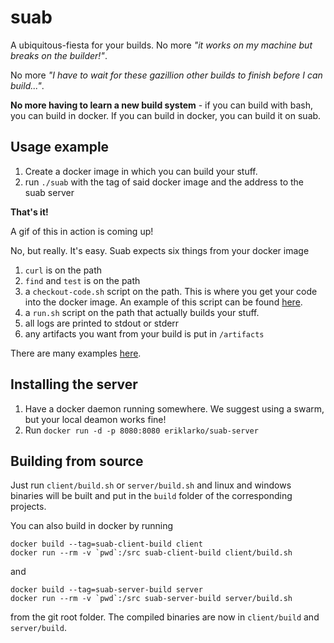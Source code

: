 # suab
A ubiquitous-fiesta for your builds. No more *"it works on my machine but breaks on the builder!"*.

No more *"I have to wait for these gazillion other builds to finish before I can build..."*.

**No more having to learn a new build system** - if you can build with bash, you can build in docker. If you can build in docker, you can build it on suab.

## Usage example
1. Create a docker image in which you can build your stuff.
2. run `./suab` with the tag of said docker image and the address to the suab server

**That's it!** 

A gif of this in action is coming up!

No, but really. It's easy. Suab expects six things from your docker image

1. `curl` is on the path
2. `find` and `test` is on the path
3. a `checkout-code.sh` script on the path. This is where you get your code into the docker image. An example of this script can be found [here](https://github.com/SaferSocietyGroup/suab/blob/master/client/clone.sh).
4. a `run.sh` script on the path that actually builds your stuff.
5. all logs are printed to stdout or stderr
6. any artifacts you want from your build is put in `/artifacts`

There are many examples [here](https://github.com/SaferSocietyGroup/suab/blob/master/examples).

## Installing the server
1. Have a docker daemon running somewhere. We suggest using a swarm, but your local deamon works fine!
2. Run `docker run -d -p 8080:8080 eriklarko/suab-server`

## Building from source
Just run `client/build.sh` or `server/build.sh` and linux and windows binaries will be built and put in the `build` folder of the corresponding projects.

You can also build in docker by running
```
docker build --tag=suab-client-build client
docker run --rm -v `pwd`:/src suab-client-build client/build.sh
```
and
```
docker build --tag=suab-server-build server
docker run --rm -v `pwd`:/src suab-server-build server/build.sh
```
from the git root folder. The compiled binaries are now in `client/build` and `server/build`.
